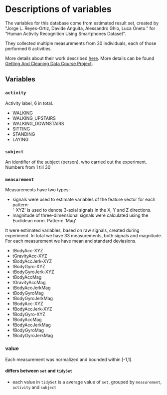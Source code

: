 Descriptions of variables
=================

The variables for this database come from estimated result set, created by "Jorge L. Reyes-Ortiz, Davide Anguita, Alessandro Ghio, Luca Oneto." for "Human Activity Recognition Using Smartphones Dataset". 

They collected multiple measurements from 30 individuals, each of those performed 6 activities.

More details about their work described [here](http://archive.ics.uci.edu/ml/datasets/Human+Activity+Recognition+Using+Smartphones). More details can be found [Getting And Cleaning Data Course Project](https://www.coursera.org/learn/data-cleaning/peer/FIZtT/getting-and-cleaning-data-course-project).


Variables
--------

### `activity`

Activity label, 6 in total.

+ WALKING
+ WALKING_UPSTAIRS
+ WALKING_DOWNSTAIRS
+ SITTING
+ STANDING
+ LAYING
 
### `subject`
An identifier of the subject (person), who carried out the experiment. Numbers from 1 till 30

### `measurement`
Measurements have two types: 
* signals were used to estimate variables of the feature vector for each pattern:  
'-XYZ' is used to denote 3-axial signals in the X, Y and Z directions.
* magnitude of three-dimensional signals were calculated using the Euclidean norm. Pattern: 'Mag'

It were estimated variables, based on raw signals, created during experiment. In total we have 33 measurements, both signals and magnitude. For each measurement we have mean and standard deviasions.

+ tBodyAcc-XYZ
+ tGravityAcc-XYZ
+ tBodyAccJerk-XYZ
+ tBodyGyro-XYZ
+ tBodyGyroJerk-XYZ
+ tBodyAccMag
+ tGravityAccMag
+ tBodyAccJerkMag
+ tBodyGyroMag
+ tBodyGyroJerkMag
+ fBodyAcc-XYZ
+ fBodyAccJerk-XYZ
+ fBodyGyro-XYZ
+ fBodyAccMag
+ fBodyAccJerkMag
+ fBodyGyroMag
+ fBodyGyroJerkMag


### value
Each measurement was normalized and bounded within [-1,1].

#### differs between `set` and `tidySet`
* each value in `tidySet` is a average value of `set`, grouped by `measurement`, `activity` and `subject`